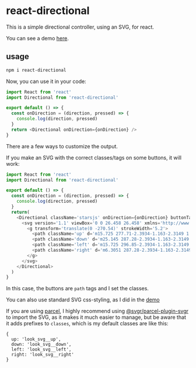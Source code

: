 # react-directional

This is a simple directional controller, using an SVG, for react.

You can see a demo [here](http://konsumer.js.org/react-directional/).

## usage

```sh
npm i react-directional
```

Now, you can use it in your code:

```js
import React from 'react'
import Directional from 'react-directional'

export default () => {
  const onDirection = (direction, pressed) => {
    console.log(direction, pressed)
  }
  return <Directional onDirection={onDirection} />
}

```

There are a few ways to customize the output.

If you make an SVG with the correct classes/tags on some buttons, it will work:

```js
import React from 'react'
import Directional from 'react-directional'

export default () => {
  const onDirection = (direction, pressed) => {
    console.log(direction, pressed)
  }
  return(
    <Directional className='starsjs' onDirection={onDirection} buttonTag='path' classes={{ up: 'up', down: 'down', left: 'left', right: 'right' }}>
      <svg version='1.1' viewBox='0 0 26.458 26.458' xmlns='http://www.w3.org/2000/svg'>
        <g transform='translate(0 -270.54)' strokeWidth='5.2'>
          <path className='up' d='m15.725 277.71-2.3934-1.163-2.3149 1.3123 0.3665-2.6356-1.9634-1.7961 2.6199-0.46589 1.1015-2.4223 1.2527 2.3477 2.6441 0.29901-1.8457 1.9168z' />
          <path className='down' d='m25.145 287.28-2.3934-1.163-2.3149 1.3123 0.3665-2.6356-1.9634-1.7961 2.6199-0.46589 1.1015-2.4223 1.2527 2.3477 2.6441 0.29902-1.8457 1.9168z' />
          <path className='left' d='m15.725 296.85-2.3934-1.163-2.3149 1.3123 0.3665-2.6356-1.9634-1.7961 2.6199-0.46588 1.1015-2.4223 1.2527 2.3477 2.6441 0.29901-1.8457 1.9168z' />
          <path className='right' d='m6.3051 287.28-2.3934-1.163-2.3149 1.3123 0.3665-2.6356-1.9634-1.7961 2.6199-0.46589 1.1015-2.4223 1.2527 2.3477 2.6441 0.29902-1.8457 1.9168z' />
        </g>
      </svg>
    </Directional>
  )
}
```

In this case, the buttons are `path` tags and I set the classes.

You can also use standard SVG css-styling, as I did in the [demo](https://github.com/konsumer/react-directional/blob/master/src/index.html)

If you are using [parcel](https://parceljs.org/), I highly recommend using [@svgr/parcel-plugin-svgr](https://www.npmjs.com/package/@svgr/parcel-plugin-svgr) to import the SVG, as it makes it much easier to manage, but be aware that it adds prefixes to `classes`, which is my default classes are like this:

```
{
  up: 'look_svg__up',
  down: 'look_svg__down',
  left: 'look_svg__left',
  right: 'look_svg__right'
}
```